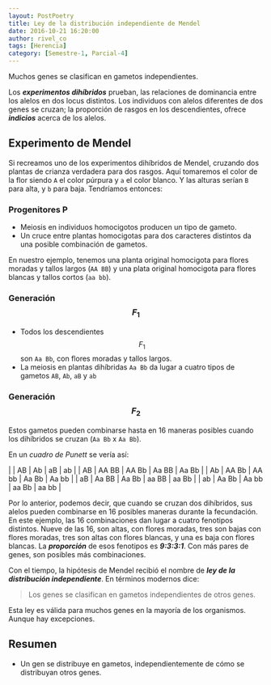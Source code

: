 ```yaml
---
layout: PostPoetry
title: Ley de la distribución independiente de Mendel
date: 2016-10-21 16:20:00
author: rivel_co
tags: [Herencia]
category: [Semestre-1, Parcial-4]
---
```


Muchos genes se clasifican en gametos independientes.

Los ***experimentos dihíbridos*** prueban, las relaciones de dominancia entre los alelos en dos locus distintos. Los individuos con alelos diferentes de dos genes se cruzan; la proporción de rasgos en los descendientes, ofrece ***indicios*** acerca de los alelos.

## Experimento de Mendel

Si recreamos uno de los experimentos dihíbridos de Mendel, cruzando dos plantas de crianza verdadera para dos rasgos. Aquí tomaremos el color de la flor siendo `A` el color púrpura y `a` el color blanco. Y las alturas serían `B` para alta, y `b` para baja. Tendríamos entonces:

### Progenitores P

- Meiosis en individuos homocigotos producen un tipo de gameto.
- Un cruce entre plantas homocigotas para dos caracteres distintos da una posible combinación de gametos.

En nuestro ejemplo, tenemos una planta original homocigota para flores moradas y tallos largos (`AA BB`) y una plata original homocigota para flores blancas y tallos cortos (`aa bb`).

### Generación $$ F_1 $$

- Todos los descendientes $$ F_1 $$ son `Aa Bb`, con flores moradas y tallos largos.
- La meiosis en plantas dihíbridas `Aa Bb` da lugar a cuatro tipos de gametos `AB`, `Ab`, `aB` y `ab`

### Generación $$ F_2 $$

Estos gametos pueden combinarse hasta en 16 maneras posibles cuando los dihíbridos se cruzan (`Aa Bb` x `Aa Bb`).

En un *cuadro de Punett* se vería así:

|    |   AB  |   Ab  |   aB  |   ab  |
| AB | AA BB | AA Bb | Aa BB | Aa Bb |
| Ab | AA Bb | AA bb | Aa Bb | Aa bb |
| aB | Aa BB | Aa Bb | aa BB | aa Bb |
| ab | Aa Bb | Aa bb | aa Bb | aa bb |

Por lo anterior, podemos decir, que cuando se cruzan dos dihíbridos, sus alelos pueden combinarse en 16 posibles maneras durante la fecundación. En este ejemplo, las 16 combinaciones dan lugar a cuatro fenotipos distintos. Nueve de las 16, son altas, con flores moradas, tres son bajas con flores moradas, tres son altas con flores blancas, y una es baja con flores blancas. La ***proporción*** de esos fenotipos es ***9:3:3:1***. Con más pares de genes, son posibles más combinaciones.

Con el tiempo, la hipótesis de Mendel recibió el nombre de ***ley de la distribución independiente***. En términos modernos dice:

> Los genes se clasifican en gametos independientes de otros genes.

Esta ley es válida para muchos genes en la mayoría de los organismos. Aunque hay excepciones.

## Resumen

- Un gen se distribuye en gametos, independientemente de cómo se distribuyan otros genes.
